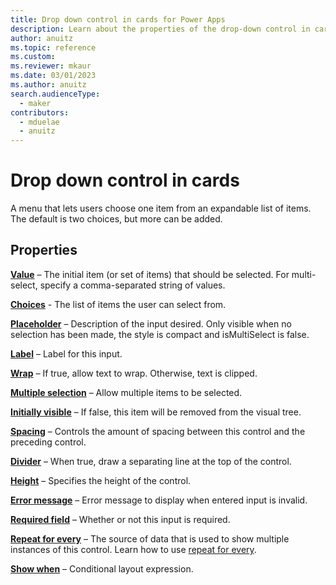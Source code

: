 ```yaml
---
title: Drop down control in cards for Power Apps
description: Learn about the properties of the drop-down control in cards for Power Apps.
author: anuitz
ms.topic: reference
ms.custom: 
ms.reviewer: mkaur
ms.date: 03/01/2023
ms.author: anuitz
search.audienceType:
  - maker
contributors:
  - mduelae
  - anuitz
---
```


# Drop down control in cards

A menu that lets users choose one item from an expandable list of items. The default is two choices, but more can be added.

## Properties

**[Value](control-reference.md#v)** – The initial item (or set of items) that should be selected. For multi-select, specify a comma-separated string of values.

**[Choices](control-reference.md#c)** - The list of items the user can select from.

**[Placeholder](control-reference.md#p)** – Description of the input desired. Only visible when no selection has been made, the style is compact and isMultiSelect is false.

**[Label](control-reference.md#l)** – Label for this input.

**[Wrap](control-reference.md#w)** – If true, allow text to wrap. Otherwise, text is clipped.

**[Multiple selection](control-reference.md#m)** – Allow multiple items to be selected.

**[Initially visible](control-reference.md#i)** – If false, this item will be removed from the visual tree.

**[Spacing](control-reference.md#s)** – Controls the amount of spacing between this control and the preceding control.

**[Divider](control-reference.md#d)** – When true, draw a separating line at the top of the control.

**[Height](control-reference.md#h)** – Specifies the height of the control.

**[Error message](control-reference.md#e)** – Error message to display when entered input is invalid.

**[Required field](control-reference.md#r)** – Whether or not this input is required.

**[Repeat for every](control-reference.md#r)** – The source of data that is used to show multiple instances of this control. Learn how to use [repeat for every](control-reference.md#r).

**[Show when](control-reference.md#s)** – Conditional layout expression.
